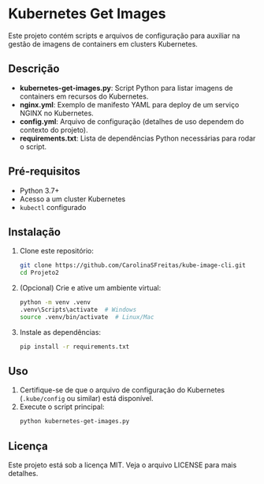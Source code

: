 # Kubernetes Get Images

Este projeto contém scripts e arquivos de configuração para auxiliar na gestão de imagens de containers em clusters Kubernetes.

## Descrição

- **kubernetes-get-images.py**: Script Python para listar imagens de containers em recursos do Kubernetes.
- **nginx.yml**: Exemplo de manifesto YAML para deploy de um serviço NGINX no Kubernetes.
- **config.yml**: Arquivo de configuração (detalhes de uso dependem do contexto do projeto).
- **requirements.txt**: Lista de dependências Python necessárias para rodar o script.

## Pré-requisitos

- Python 3.7+
- Acesso a um cluster Kubernetes
- `kubectl` configurado

## Instalação

1. Clone este repositório:
   ```sh
   git clone https://github.com/CarolinaSFreitas/kube-image-cli.git
   cd Projeto2
   ```
2. (Opcional) Crie e ative um ambiente virtual:
   ```sh
   python -m venv .venv
   .venv\Scripts\activate  # Windows
   source .venv/bin/activate  # Linux/Mac
   ```
3. Instale as dependências:
   ```sh
   pip install -r requirements.txt
   ```

## Uso

1. Certifique-se de que o arquivo de configuração do Kubernetes (`.kube/config` ou similar) está disponível.
2. Execute o script principal:
   ```sh
   python kubernetes-get-images.py
   ```

## Licença

Este projeto está sob a licença MIT. Veja o arquivo LICENSE para mais detalhes.
